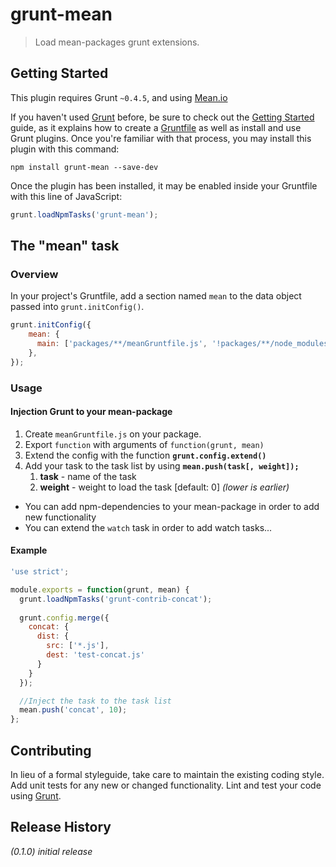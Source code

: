 # grunt-mean

> Load mean-packages grunt extensions.

## Getting Started
This plugin requires Grunt `~0.4.5`, and using [Mean.io](http://www.mean.io)

If you haven't used [Grunt](http://gruntjs.com/) before, be sure to check out the [Getting Started](http://gruntjs.com/getting-started) guide, as it explains how to create a [Gruntfile](http://gruntjs.com/sample-gruntfile) as well as install and use Grunt plugins. Once you're familiar with that process, you may install this plugin with this command:

```shell
npm install grunt-mean --save-dev
```

Once the plugin has been installed, it may be enabled inside your Gruntfile with this line of JavaScript:

```js
grunt.loadNpmTasks('grunt-mean');
```

## The "mean" task

### Overview
In your project's Gruntfile, add a section named `mean` to the data object passed into `grunt.initConfig()`.

```js
grunt.initConfig({
    mean: {
      main: ['packages/**/meanGruntfile.js', '!packages/**/node_modules/**']
    },
});
```

### Usage

#### Injection Grunt to your mean-package

1. Create `meanGruntfile.js` on your package.
1. Export `function` with arguments of `function(grunt, mean)`
1. Extend the config with the function **`grunt.config.extend()`**
1. Add your task to the task list by using **`mean.push(task[, weight]);`**
    1. **task** - name of the task
    1. **weight** - weight to load the task [default: 0] *(lower is earlier)*

* You can add npm-dependencies to your mean-package in order to add new functionality
* You can extend the `watch` task in order to add watch tasks...

#### Example
```js
'use strict';

module.exports = function(grunt, mean) {
  grunt.loadNpmTasks('grunt-contrib-concat');
  
  grunt.config.merge({
    concat: {
      dist: {
        src: ['*.js'],
        dest: 'test-concat.js'
      }
    }
  });

  //Inject the task to the task list
  mean.push('concat', 10);
};
```

## Contributing
In lieu of a formal styleguide, take care to maintain the existing coding style. Add unit tests for any new or changed functionality. Lint and test your code using [Grunt](http://gruntjs.com/).

## Release History
_(0.1.0) initial release_
